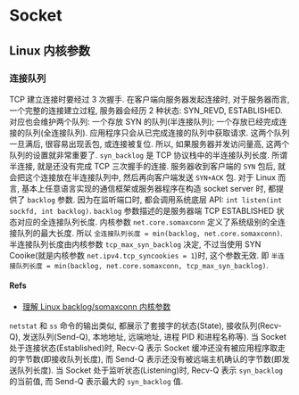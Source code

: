 # Socket

## Linux 内核参数
### 连接队列
TCP 建立连接时要经过 3 次握手. 在客户端向服务器发起连接时, 对于服务器而言, 一个完整的连接建立过程, 服务器会经历 2 种状态: SYN_REVD, ESTABLISHED. 对应也会维护两个队列: 一个存放 SYN 的队列(半连接队列); 一个存放已经完成连接的队列(全连接队列). 应用程序只会从已完成连接的队列中获取请求.
这两个队列一旦满后, 很容易出现丢包, 或连接被复位. 所以, 如果服务器并发访问量高, 这两个队列的设置就非常重要了.
`syn_backlog` 是 TCP 协议栈中的半连接队列长度. 所谓半连接, 就是还没有完成 TCP 三次握手的连接. 服务器收到客户端的 `SYN` 包后, 就会把这个连接放在半连接队列中, 然后再向客户端发送 `SYN+ACK` 包.
对于 Linux 而言, 基本上任意语言实现的通信框架或服务器程序在构造 socket server 时, 都提供了 `backlog` 参数. 因为在监听端口时, 都会调用系统底层 API: `int listen(int sockfd, int backlog)`. `backlog` 参数描述的是服务器端 TCP ESTABLISHED 状态对应的全连接队列长度.
内核参数 `net.core.somaxconn` 定义了系统级别的全连接队列的最大长度. 所以 `全连接队列长度 = min(backlog, net.core.somaxconn)`.
半连接队列长度由内核参数 `tcp_max_syn_backlog` 决定, 不过当使用 SYN Cooike(就是内核参数 `net.ipv4.tcp_syncookies = 1`)时, 这个参数无效. 即 `半连接队列长度 = min(backlog, net.core.somaxconn, tcp_max_syn_backlog)`.

#### Refs
* [理解 Linux backlog/somaxconn 内核参数](https://jaminzhang.github.io/linux/understand-Linux-backlog-and-somaxconn-kernel-arguments/)



`netstat` 和 `ss` 命令的输出类似, 都展示了套接字的状态(State), 接收队列(Recv-Q), 发送队列(Send-Q), 本地地址, 远端地址, 进程 PID 和进程名称等).
当 Socket 处于连接状态(Established)时, Recv-Q 表示 Socket 缓冲还没有被应用程序取走的字节数(即接收队列长度), 而 Send-Q 表示还没有被远端主机确认的字节数(即发送队列长度).
当 Socket 处于监听状态(Listening)时, Recv-Q 表示 `syn_backlog` 的当前值, 而 Send-Q 表示最大的 `syn_backlog` 值.

